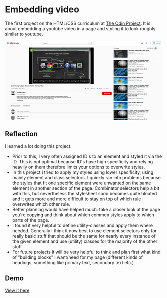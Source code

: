 # Embedding video

The first project on the HTML/CSS curriculum at [The Odin Project](https://www.theodinproject.com). It is about embedding a youtube video in a page and styling it to look roughly similar to youtube.

![Screenshot](screenshot.png)

## Reflection

I learned a lot doing this project.

- Prior to this, I very often assigned ID's to an element and styled it via the ID. This is not optimal because ID's have high specificity and relying heavily on them therefore limits your options to overwrite styles.
- In this project I tried to apply my styles using lower specificity, using mainly element and class selectors. I quickly ran into problems because the styles that fit one specific element were unwanted on the same element in another section of the page. Combinator selectors help a bit with this, but nevertheless the stylesheet soon becomes quite bloated and it gets more and more difficult to stay on top of which rule overwrites which other rule.
- Better planning would have helped much: take a closer look at the page you're copying and think about which common styles apply to which parts of the page.
- I found it very helpful to define utility-classes and apply them where needed. Generally I think it now best to use element selectors only for really basic stuff that should be the same for nearly every instance of the given element and use (utility) classes for the majority of the other stuff.
- For future projects it will be very helpful to think and plan first what kind of "building blocks" I want/need for my page (different kinds of headings, something like primary text, secondary text etc.)

## Demo

[View it here](https://reinimax.github.io/embedding-video/)

